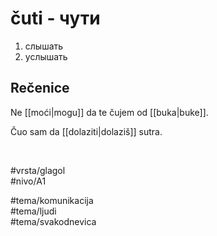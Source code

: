 # čuti - чути

1. слышать  
2. услышать

## Rečenice

Ne [[moći|mogu]] da te čujem od [[buka|buke]].

Čuo sam da [[dolaziti|dolaziš]] sutra.

<br>

#vrsta/glagol  
#nivo/A1  

#tema/komunikacija  
#tema/ljudi  
#tema/svakodnevica  
